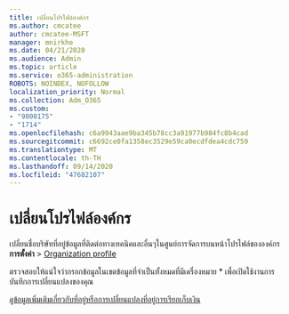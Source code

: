 ```yaml
---
title: เปลี่ยนโปรไฟล์องค์กร
ms.author: cmcatee
author: cmcatee-MSFT
manager: mnirkhe
ms.date: 04/21/2020
ms.audience: Admin
ms.topic: article
ms.service: o365-administration
ROBOTS: NOINDEX, NOFOLLOW
localization_priority: Normal
ms.collection: Adm_O365
ms.custom:
- "9000175"
- "1714"
ms.openlocfilehash: c6a9943aae9ba345b78cc3a91977b984fc8b4cad
ms.sourcegitcommit: c6692ce0fa1358ec3529e59ca0ecdfdea4cdc759
ms.translationtype: MT
ms.contentlocale: th-TH
ms.lasthandoff: 09/14/2020
ms.locfileid: "47682107"
---
```

# <a name="change-organization-profile"></a>เปลี่ยนโปรไฟล์องค์กร

เปลี่ยนชื่อบริษัทที่อยู่ข้อมูลที่ติดต่อทางเทคนิคและอื่นๆในศูนย์การจัดการบนหน้าโปรไฟล์ขององค์กร**การตั้งค่า**  >  [Organization profile](https://go.microsoft.com/fwlink/p/?linkid=2067339)

ตรวจสอบให้แน่ใจว่ากรอกข้อมูลในเขตข้อมูลที่จำเป็นทั้งหมดที่มีเครื่องหมาย * เพื่อเปิดใช้งานการบันทึกการเปลี่ยนแปลงของคุณ

[ดูข้อมูลเพิ่มเติมเกี่ยวกับที่อยู่หรือการเปลี่ยนแปลงที่อยู่การเรียกเก็บเงิน](https://docs.microsoft.com/microsoft-365/admin/manage/change-address-contact-and-more)